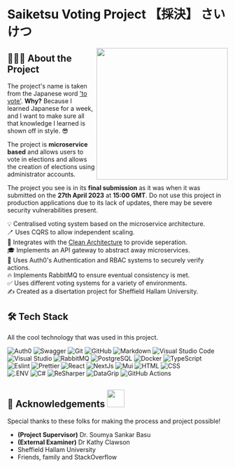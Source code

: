 # Saiketsu Voting Project 【採決】 さいけつ

<img align="right" width=300px  src="https://media3.giphy.com/media/kAnRgAnE5KuDUHtXNc/giphy.gif?cid=ecf05e47643daqgoivc2hrlksvh9v9j0ky61wshjosl6awuw&rid=giphy.gif&ct=g" />

## 👨🏻‍💻 About the Project

The project's name is taken from the Japanese word ['to vote'](https://jisho.org/word/%E6%8E%A1%E6%B1%BA). **Why?** Because I learned Japanese for a week, and I want to make sure all that knowledge I learned is shown off in style. 😎

The project is **microservice based** and allows users to vote in elections and allows the creation of elections using administrator accounts. 

The project you see is in its **final submission** as it was when it was submitted on the **27th April 2023** at **15:00 GMT**. Do not use this project in production applications due to its lack of updates, there may be severe security vulnerabilities present.

💡 Centralised voting system based on the microservice architecture.\
🪥 Uses CQRS to allow independent scaling.\
🫧 Integrates with the [Clean Architecture](https://github.com/jasontaylordev/CleanArchitecture) to provide seperation.\
🎓 Implements an API gateway to abstract away microservices.\
🌱 Uses Auth0's Authentication and RBAC systems to securely verify actions.\
🔥 Implements RabbitMQ to ensure eventual consistency is met.\
✅ Uses different voting systems for a variety of environments.\
✍️ Created as a disertation project for Sheffield Hallam University.

## 🛠 Tech Stack

All the cool technology that was used in this project.

![Auth0](https://img.shields.io/badge/-Auth0-05122A?style=flat&logo=auth0)
![Swagger](https://img.shields.io/badge/-Swagger-05122A?style=flat&logo=swagger)
![Git](https://img.shields.io/badge/-Git-05122A?style=flat&logo=git)
![GitHub](https://img.shields.io/badge/-GitHub-05122A?style=flat&logo=github)
![Markdown](https://img.shields.io/badge/-Markdown-05122A?style=flat&logo=markdown)
![Visual Studio Code](https://img.shields.io/badge/-Visual%20Studio%20Code-05122A?style=flat&logo=visual-studio-code&logoColor=007ACC)\
![Visual Studio](https://img.shields.io/badge/-Visual%20Studio-05122A?style=flat&logo=visual-studio&logoColor=007ACC)
![RabbitMQ](https://img.shields.io/badge/-RabbitMQ-05122A?style=flat&logo=rabbitmq&logoColor=007ACC)
![PostgreSQL](https://img.shields.io/badge/-PostgreSQL-05122A?style=flat&logo=postgresql&logoColor=007ACC)
![Docker](https://img.shields.io/badge/-Docker-05122A?style=flat&logo=docker&logoColor=007ACC)
![TypeScript](https://img.shields.io/badge/-TypeScript-05122A?style=flat&logo=typescript)\
![Eslint](https://img.shields.io/badge/-ESLint-05122A?style=flat&logo=eslint)
![Prettier](https://img.shields.io/badge/-Prettier-05122A?style=flat&logo=prettier)
![React](https://img.shields.io/badge/-React-05122A?style=flat&logo=react)
![NextJs](https://img.shields.io/badge/-NextJS-05122A?style=flat&logo=next.js)
![Mui](https://img.shields.io/badge/-MUI-05122A?style=flat&logo=mui)
![HTML](https://img.shields.io/badge/-HTML-05122A?style=flat&logo=HTML5)
![CSS](https://img.shields.io/badge/-CSS-05122A?style=flat&logo=CSS3&logoColor=1572B6)\
![.ENV](https://img.shields.io/badge/-.ENV-05122A?style=flat&logo=.env&logoColor=1572B6)
![C#](https://img.shields.io/badge/-CSharp-05122A?style=flat&logo=Csharp&logoColor=A8B9CC)
![ReSharper](https://img.shields.io/badge/-ReSharper-05122A?style=flat&logo=resharper&logoColor=A8B9CC)
![DataGrip](https://img.shields.io/badge/-DataGrip-05122A?style=flat&logo=datagrip&logoColor=A8B9CC)
![GitHub Actions](https://img.shields.io/badge/-GitHub%20Actions-05122A?style=flat&logo=github-actions&logoColor=A8B9CC)

## 💖 Acknowledgements <img height="40" src="https://emoji.gg/assets/emoji/7333-parrotdance.gif">

Special thanks to these folks for making the process and project  possible!
- **(Project Supervisor)** Dr. Soumya Sankar Basu
- **(External Examiner)** Dr Kathy Clawson
- Sheffield Hallam University
- Friends, family and StackOverflow
